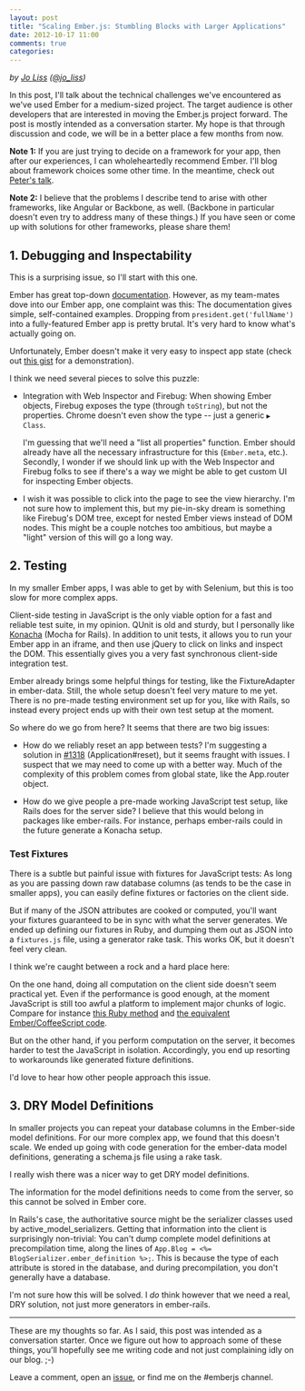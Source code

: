 ```yaml
---
layout: post
title: "Scaling Ember.js: Stumbling Blocks with Larger Applications"
date: 2012-10-17 11:00
comments: true
categories:
---
```


*by [Jo Liss](http://www.solitr.com/blog/) ([@jo_liss](https://twitter.com/jo_liss))*

In this post, I'll talk about the technical challenges we've encountered as
we've used Ember for a medium-sized project. The target audience is other
developers that are interested in moving the Ember.js project forward. The
post is mostly intended as a conversation starter. My hope is that through
discussion and code, we will be in a better place a few months from now.

**Note 1:** If you are just trying to decide on a framework for your app, then
after our experiences, I can wholeheartedly recommend Ember. I'll blog about
framework choices some other time. In the meantime, check out [Peter's
talk](https://vimeo.com/49434697).

**Note 2:** I believe that the problems I describe tend to arise with other
frameworks, like Angular or Backbone, as well. (Backbone in particular doesn't
even try to address many of these things.) If you have seen or come up with
solutions for other frameworks, please share them!

## 1. Debugging and Inspectability

This is a surprising issue, so I'll start with this one.

Ember has great top-down [documentation](http://emberjs.com/documentation/).
However, as my team-mates dove into our Ember app, one complaint was this: The
documentation gives simple, self-contained examples. Dropping from
`president.get('fullName')` into a fully-featured Ember app is pretty brutal.
It's very hard to know what's actually going on.

Unfortunately, Ember doesn't make it very easy to inspect app state (check out
[this gist](https://gist.github.com/3901862) for a demonstration).

I think we need several pieces to solve this puzzle:

* Integration with Web Inspector and Firebug: When showing Ember objects, Firebug
  exposes the type (through `toString`), but not the properties. Chrome doesn't
  even show the type -- just a generic `▶ Class`.

  I'm guessing that we'll need a "list all properties" function. Ember should
  already have all the necessary infrastructure for this (`Ember.meta`, etc.).
  Secondly, I wonder if we should link up with the Web Inspector and Firebug
  folks to see if there's a way we might be able to get custom UI for
  inspecting Ember objects.

* I wish it was possible to click into the page to see the view hierarchy.
  I'm not sure how to implement this, but my pie-in-sky dream is something
  like Firebug's DOM tree, except for nested Ember views instead of DOM nodes.
  This might be a couple notches too ambitious, but maybe a "light" version of
  this will go a long way.

## 2. Testing

In my smaller Ember apps, I was able to get by with Selenium, but this is too
slow for more complex apps.

Client-side testing in JavaScript is the only viable option for a fast and
reliable test suite, in my opinion. QUnit is old and sturdy, but I personally
like [Konacha](https://github.com/jfirebaugh/konacha) (Mocha for Rails). In
addition to unit tests, it allows you to run your Ember app in an iframe, and
then use jQuery to click on links and inspect the DOM. This essentially gives
you a very fast synchronous client-side integration test.

Ember already brings some helpful things for testing, like the FixtureAdapter
in ember-data. Still, the whole setup doesn't feel very mature to me yet.
There is no pre-made testing environment set up for you, like with Rails, so
instead every project ends up with their own test setup at the moment.

So where do we go from here? It seems that there are two big issues:

* How do we reliably reset an app between tests? I'm suggesting a solution in
  [#1318](https://github.com/emberjs/ember.js/pull/1318) (Application#reset),
  but it seems fraught with issues. I suspect that we may need to come up with
  a better way. Much of the complexity of this problem comes from global
  state, like the App.router object.

* How do we give people a pre-made working JavaScript test setup, like Rails
  does for the server side? I believe that this would belong in packages like
  ember-rails. For instance, perhaps ember-rails could in the future generate a
  Konacha setup.

### Test Fixtures

There is a subtle but painful issue with fixtures for JavaScript tests: As
long as you are passing down raw database columns (as tends to be the case in
smaller apps), you can easily define fixtures or factories on the client side.

But if many of the JSON attributes are cooked or computed, you'll want your
fixtures guaranteed to be in sync with what the server generates. We ended up
defining our fixtures in Ruby, and dumping them out as JSON into a
`fixtures.js` file, using a generator rake task. This works OK, but it doesn't
feel very clean.

I think we're caught between a rock and a hard place here:

On the one hand, doing all computation on the client side doesn't seem
practical yet. Even if the performance is good enough, at the moment
JavaScript is still too awful a platform to implement major chunks of logic.
Compare for instance [this Ruby method](https://gist.github.com/3901152) and
[the equivalent Ember/CoffeeScript code](https://gist.github.com/3901154).

But on the other hand, if you perform computation on the server, it becomes
harder to test the JavaScript in isolation. Accordingly, you end up resorting
to workarounds like generated fixture definitions.

I'd love to hear how other people approach this issue.

## 3. DRY Model Definitions

In smaller projects you can repeat your database columns in the Ember-side
model definitions. For our more complex app, we found that this doesn't scale.
We ended up going with code generation for the ember-data model definitions,
generating a schema.js file using a rake task.

I really wish there was a nicer way to get DRY model definitions.

The information for the model definitions needs to come from the server, so
this cannot be solved in Ember core.

In Rails's case, the authoritative source might be the serializer classes used
by active_model_serializers. Getting that information into the client is
surprisingly non-trivial: You can't dump complete model definitions at
precompilation time, along the lines of `App.Blog = <%=
BlogSerializer.ember_definition %>;`. This is because the type of each
attribute is stored in the database, and during precompilation, you don't
generally have a database.

I'm not sure how this will be solved. I *do* think however that we need a
real, DRY solution, not just more generators in ember-rails.

--------------------------

These are my thoughts so far. As I said, this post was intended as a
conversation starter. Once we figure out how to approach some of these things,
you'll hopefully see me writing code and not just complaining idly on our
blog. ;-)

Leave a comment, open an [issue](https://github.com/emberjs/ember.js/issues),
or find me on the #emberjs channel.
